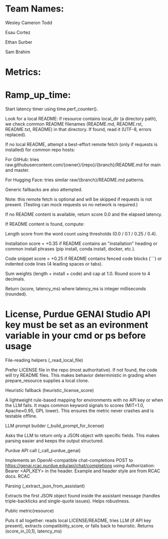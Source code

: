 # Team Names:
Wesley Cameron Todd

Esau Cortez

Ethan Surber

Sam Brahim

# Metrics:

# Ramp_up_time: 

Start latency timer using time.perf_counter().

Look for a local README: if resource contains local_dir (a directory path), we check common README filenames (README.md, README.rst, README.txt, README) in that directory. If found, read it (UTF-8, errors replaced).

If no local README, attempt a best-effort remote fetch (only if requests is installed) for common repo hosts:

For GitHub: tries raw.githubusercontent.com/{owner}/{repo}/{branch}/README.md for main and master.

For Hugging Face: tries similar raw/{branch}/README.md patterns.

Generic fallbacks are also attempted.

Note: this remote fetch is optional and will be skipped if requests is not present. (Testing can mock requests so no network is required.)

If no README content is available, return score 0.0 and the elapsed latency.

If README content is found, compute:

Length score from the word count using thresholds (0.0 / 0.1 / 0.25 / 0.4).

Installation score = +0.35 if README contains an "installation" heading or common install phrases (pip install, conda install, docker, etc.).

Code snippet score = +0.25 if README contains fenced code blocks (```) or indented code lines (4 leading spaces or tabs).

Sum weights (length + install + code) and cap at 1.0. Round score to 4 decimals.

Return (score, latency_ms) where latency_ms is integer milliseconds (rounded).

# License, Purdue GENAI Studio API key must be set as an evironment variable in your cmd or ps before usage

File-reading helpers (_read_local_file)

Prefer LICENSE file in the repo (most authoritative). If not found, the code will try README files. This makes behavior deterministic in grading when prepare_resource supplies a local clone.

Heuristic fallback (heuristic_license_score)

A lightweight rule-based mapping for environments with no API key or when the LLM fails. It maps common keyword signals to scores (MIT=1.0, Apache≈0.95, GPL lower). This ensures the metric never crashes and is testable offline.

LLM prompt builder (_build_prompt_for_license)

Asks the LLM to return only a JSON object with specific fields. This makes parsing easier and keeps the output structured.

Purdue API call (_call_purdue_genai)

Implements an OpenAI-compatible chat-completions POST to https://genai.rcac.purdue.edu/api/chat/completions using Authorization: Bearer <API_KEY> in the header. Example and header style are from RCAC docs. 
RCAC

Parsing (_extract_json_from_assistant)

Extracts the first JSON object found inside the assistant message (handles triple-backticks and single-quote issues). Helps robustness.

Public metric(resource)

Puts it all together: reads local LICENSE/README, tries LLM (if API key present), extracts compatibility_score, or falls back to heuristic. Returns (score_in_[0,1], latency_ms)
